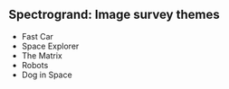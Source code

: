 ## Spectrogrand: Image survey themes

- Fast Car
- Space Explorer
- The Matrix
- Robots
- Dog in Space
